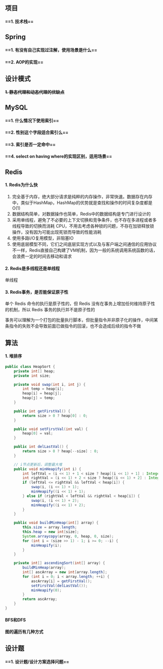 ## 项目
#### ==1. 技术栈==

## Spring
#### ==1. 有没有自己实现过注解，使用场景是什么==
#### ==2. AOP的实现==

## 设计模式
#### ~~1. 静态代理和动态代理的优缺点~~

## MySQL
#### ==1. 什么情况下使用索引==
#### ==2. 性别这个字段适合索引么==
#### ==3. 索引是否一定命中==
#### ==4. select on having where的实现区别，适用场景==

## Redis
#### 1. Redis为什么快
1. 完全基于内存，绝大部分请求是纯粹的内存操作，非常快速。数据存在内存中，类似于HashMap，HashMap的优势就是查找和操作的时间复杂度都是O(1)
2. 数据结构简单，对数据操作也简单，Redis中的数据结构是专门进行设计的
3. 采用单线程，避免了不必要的上下文切换和竞争条件，也不存在多进程或者多线程导致的切换而消耗 CPU，不用去考虑各种锁的问题，不存在加锁释放锁操作，没有因为可能出现死锁而导致的性能消耗
4. 使用多路I/O复用模型，非阻塞IO
5. 使用底层模型不同，它们之间底层实现方式以及与客户端之间通信的应用协议不一样，Redis直接自己构建了VM机制，因为一般的系统调用系统函数的话，会浪费一定的时间去移动和请求

#### 2. Redis是多线程还是单线程
单线程

#### 3. Redis事务，是否能保证原子性
单个 Redis 命令的执行是原子性的，但 Redis 没有在事务上增加任何维持原子性的机制，所以 Redis 事务的执行并不是原子性的

事务可以理解为一个打包的批量执行脚本，但批量指令并非原子化的操作，中间某条指令的失败不会导致前面已做指令的回滚，也不会造成后续的指令不做

## 算法
#### 1. 堆排序
```java
public class HeapSort {
    private int[] heap;
    private int size;

    private void swap(int i, int j) {
        int temp = heap[i];
        heap[i] = heap[j];
        heap[j] = temp;
    }

    public int getFirstVal() {
        return size > 0 ? heap[0] : 0;
    }

    public void setFirstVal(int val) {
        heap[0] = val;
    }

    public int delLastVal() {
        return size > 0 ? heap[--size] : 0;
    }

    // i节点更新后，调整最大堆
    public void minHeapify(int i) {
        int leftVal = (i << 1) + 1 < size ? heap[(i << 1) + 1] : Integer.MAX_VALUE;
        int rightVal = (i << 1) + 2 < size ? heap[(i << 1) + 2] : Integer.MAX_VALUE;
        if (leftVal <= rightVal && leftVal < heap[i]) {
            swap(i, (i << 1) + 1);
            minHeapify((i << 1) + 1);
        } else if (rightVal < leftVal && rightVal < heap[i]) {
            swap(i, (i << 1) + 2);
            minHeapify((i << 1) + 2);
        }
    }

    public void buildMinHeap(int[] array) {
        this.size = array.length;
        this.heap = new int[size];
        System.arraycopy(array, 0, heap, 0, size);
        for (int i = (size >> 1) - 1; i >= 0; --i) {
            minHeapify(i);
        }
    }

    private int[] ascendingSort(int[] array) {
        buildMinHeap(array);
        int[] ascArray = new int[array.length];
        for (int i = 0; i < array.length; ++i) {
            ascArray[i] = getFirstVal();
            setFirstVal(delLastVal());
            minHeapify(0);
        }
        return ascArray;
    }
}
```

#### BFS和DFS

#### 图的遍历有几种方式

## 设计题
#### ==1. 设计题/设计方案选择问题==